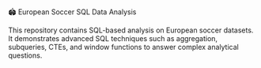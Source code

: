🏟 European Soccer SQL Data Analysis

This repository contains SQL-based analysis on European soccer datasets. It demonstrates advanced SQL techniques such as aggregation, subqueries, CTEs, and window functions to answer complex analytical questions.
